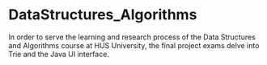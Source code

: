 # DataStructures_Algorithms
In order to serve the learning and research process of the Data Structures and Algorithms course at HUS University, the final project exams delve into Trie and the Java UI interface.
#
